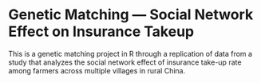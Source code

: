 # Genetic Matching — Social Network Effect on Insurance Takeup


This is a genetic matching project in R through a replication of data from a study that analyzes the social network effect of insurance take-up rate among farmers across multiple villages in rural China.
